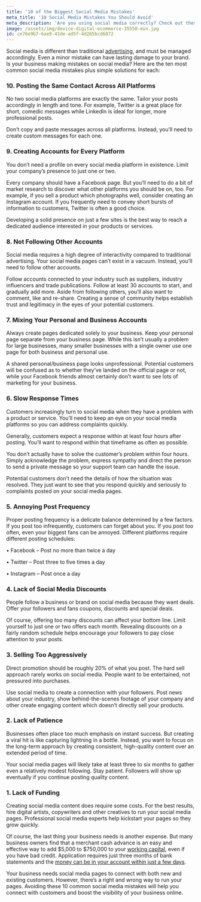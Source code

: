 ```yaml
---
title: '10 of the Biggest Social Media Mistakes'
meta_title: '10 Social Media Mistakes You Should Avoid'
meta_description: 'Are you using social media correctly? Check out these 10 common mistakes you might be making – and should stop doing today!'
image: /assets/img/device-digital-ecommerce-35550-min.jpg
id: ce76e9b7-6ae9-41de-ad5f-4d265bcd6872
---
```

Social media is different than traditional [advertising](https://www.oneparkfinancial.com/blog/marketing-mistakes-to-avoid), and must be managed accordingly. Even a minor mistake can have lasting damage to your brand. Is your business making mistakes on social media? Here are the ten most common social media mistakes plus simple solutions for each:

### 10. Posting the Same Contact Across All Platforms

No two social media platforms are exactly the same. Tailor your posts accordingly in length and tone. For example, Twitter is a great place for short, comedic messages while LinkedIn is ideal for longer, more professional posts. 

Don’t copy and paste messages across all platforms. Instead, you’ll need to create custom messages for each one. 

### 9. Creating Accounts for Every Platform  

You don’t need a profile on every social media platform in existence. Limit your company’s presence to just one or two.  

Every company should have a Facebook page. But you’ll need to do a bit of market research to discover what other platforms you should be on, too. For example, if you sell a product which photographs well, consider creating an Instagram account. If you frequently need to convey short bursts of information to customers, Twitter is often a good choice.  

Developing a solid presence on just a few sites is the best way to reach a dedicated audience interested in your products or services. 

### 8. Not Following Other Accounts

Social media requires a high degree of interactivity compared to traditional advertising. Your social media pages can’t exist in a vacuum. Instead, you’ll need to follow other accounts. 

Follow accounts connected to your industry such as suppliers, industry influencers and trade publications. Follow at least 30 accounts to start, and gradually add more. Aside from following others, you’ll also want to comment, like and re-share. Creating a sense of community helps establish trust and legitimacy in the eyes of your potential customers.  

### 7. Mixing Your Personal and Business Accounts

Always create pages dedicated solely to your business. Keep your personal page separate from your business page. While this isn’t usually a problem for large businesses, many smaller businesses with a single owner use one page for both business and personal use.   

A shared personal/business page looks unprofessional. Potential customers will be confused as to whether they’ve landed on the official page or not, while your Facebook friends almost certainly don’t want to see lots of marketing for your business. 

### 6. Slow Response Times

Customers increasingly turn to social media when they have a problem with a product or service. You’ll need to keep an eye on your social media platforms so you can address complaints quickly. 

Generally, customers expect a response within at least four hours after posting. You’ll want to respond within that timeframe as often as possible.

You don’t actually have to solve the customer’s problem within four hours. Simply acknowledge the problem, express sympathy and direct the person to send a private message so your support team can handle the issue. 

Potential customers don’t need the details of how the situation was resolved. They just want to see that you respond quickly and seriously to complaints posted on your social media pages.  

### 5. Annoying Post Frequency

Proper posting frequency is a delicate balance determined by a few factors. If you post too infrequently, customers can forget about you. If you post too often, even your biggest fans can be annoyed. Different platforms require different posting schedules:

•	Facebook – Post no more than twice a day

•	Twitter – Post three to five times a day

•	Instagram – Post once a day

### 4. Lack of Social Media Discounts

People follow a business or brand on social media because they want deals. Offer your followers and fans coupons, discounts and special deals. 

Of course, offering too many discounts can affect your bottom line. Limit yourself to just one or two offers each month. Revealing discounts on a fairly random schedule helps encourage your followers to pay close attention to your posts. 

### 3. Selling Too Aggressively

Direct promotion should be roughly 20% of what you post. The hard sell approach rarely works on social media. People want to be entertained, not pressured into purchases. 

Use social media to create a connection with your followers. Post news about your industry, show behind-the-scenes footage of your company and other create engaging content which doesn’t directly sell your products.

### 2. Lack of Patience

Businesses often place too much emphasis on instant success. But creating a viral hit is like capturing lightning in a bottle. Instead, you want to focus on the long-term approach by creating consistent, high-quality content over an extended period of time. 

Your social media pages will likely take at least three to six months to gather even a relatively modest following. Stay patient. Followers will show up eventually if you continue posting quality content. 

### 1. Lack of Funding

Creating social media content does require some costs. For the best results, hire digital artists, copywriters and other creatives to run your social media pages. Professional social media experts help kickstart your pages so they grow quickly.    

Of course, the last thing your business needs is another expense. But many business owners find that a merchant cash advance is an easy and effective way to add $5,000 to $750,000 to your [working capital](https://www.oneparkfinancial.com/how-it-works), even if you have bad credit. Application requires just three months of bank statements and the [money can be in your account within just a few days](https://www.oneparkfinancial.com/pre-qualification). 

Your business needs social media pages to connect with both new and existing customers. However, there’s a right and wrong way to run your pages. Avoiding these 10 common social media mistakes will help you connect with customers and boost the visibility of your business online.